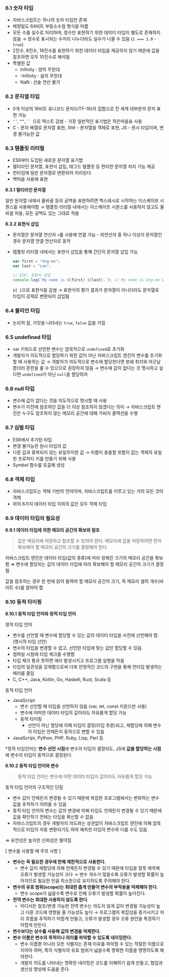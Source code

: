 ### 6.1 숫자 타입

- 자바스크립트는 하나의 숫자 타입만 존재
- 배정밀도 64비트 부동소수점 형식을 따름
- 모든 수를 실수로 처리하며, 정수만 표현하기 위한 데이터 타입이 별도로 존재하지 않음 → 정수로 표시되는 수끼리 나누더라도 실수가 나올 수 있음 (`1 === 1.0` - `true`)
- 2진수, 8진수, 16진수를 표현하기 위한 데이터 타입을 제공하지 않기 때문에 값을 참조하면 모두 10진수로 해석됨
- 특별한 값
  - Infinity : 양의 무한대
  - -Infinity : 음의 무한대
  - NaN : 산술 연산 불가

### 6.2 문자열 타입

- 0개 이상의 16비트 유니코드 문자(UTF-16)의 집합으로 전 세계 대부분의 문자 표현 가능
- `‘’`, `“”`, ` `` ` 으로 텍스트 감쌈 - 가장 일반적인 표기법은 작은따옴표 사용
- C - 문자 배열로 문자열 표현, 자바 - 문자열을 객체로 표현, JS - 원시 타입이며, 변경 불가능한 값

### 6.3 템플릿 리터럴

- ES6부터 도입된 새로운 문자열 표기법
- 멀티라인 문자열, 표현식 삽입, 태그드 템플릿 등 편리한 문자열 처리 기능 제공
- 런타임에 일반 문자열로 변환되어 처리된다.
- 백틱을 사용해 표현

**6.3.1 멀티라인 문자열**

일반 문자열 내에서 줄바꿈 등의 공백을 표현하려면 백스래시로 시작하는 이스케이프 시퀀스를 사용해야함
→
템플릿 리터럴 내에서는 이스케이프 시퀀스를 사용하지 않고도 줄바꿈 허용, 모든 공백도 있는 그대로 적용

**6.3.2 표현식 삽입**

- 문자열은 문자열 연산자 `+`를 사용해 연결 가능 - 피연산자 중 하나 이상이 문자열인 경우 문자열 연결 연산자로 동작
- 템플릿 리터럴 내에서는 표현식 삽입을 통해 간단히 문자열 삽입 가능

  ```jsx
  var first = "Ung-mo";
  var last = "Lee";

  // ES6: 표현식 삽입
  console.log(`My name is ${first} ${last}.`); // My name is Ung-mo Lee.
  ```

  `${ }`으로 표현식을 감쌈 → 표현식의 평가 결과가 문자열이 아니더라도 문자열로 타입이 강제로 변환되어 삽입됨

### 6.4 불리언 타입

- 논리적 참, 거짓을 나타내는 `true`, `false` 값을 가짐

### 6.5 undefined 타입

- var 키워드로 선언한 변수는 암묵적으로 `undefined`로 초기화
- 개발자가 의도적으로 할당하기 위한 값이 아닌 자바스크립트 엔진이 변수를 초기화할 때 사용하는 값 → 개발자가 의도적으로 변수에 할당한다면 본래 취지와 어긋날뿐더러 혼란을 줄 수 있으므로 권장하지 않음 → 변수에 값이 없다는 것 명시하고 싶다면 `undefined`가 아닌 `null`을 할당하자

### 6.6 null 타입

- 변수에 값이 없다는 것을 의도적으로 명시할 때 사용
- 변수가 이전에 참조하던 값을 더 이상 참조하지 않겠다는 의미
  → 자바스크립트 엔진은 누구도 참조하지 않는 메모리 공간에 대해 가비지 콜렉션을 수행

### 6.7 심벌 타입

- ES6에서 추가된 타입
- 변경 불가능한 원시 타입의 값
- 다른 값과 중복되지 않는 유일무이한 값 → 이름이 충돌할 위험이 없는 객체의 유일한 프로퍼티 키를 만들기 위해 사용
- Symbol 함수를 호출해 생성

### 6.8 객체 타입

- 자바스크립트는 객체 기반의 언어이며, 자바스크립트를 이루고 있는 거의 모든 것이 객체
- 위의 6가지 데이터 타입 이외의 값은 모두 객체 타입

### 6.9 데이터 타입의 필요성

**6.9.1 데이터 타입에 의한 메모리 공간의 확보와 참조**

> 값은 메모리에 저장하고 참조할 수 있어야 한다. 메모리에 값을 저장하려면 먼저 확보해야 할 메모리 공간의 크기를 결정해야 한다.

자바스크립트 엔진은 데이터 타입(값의 종류)에 따라 정해진 크기의 메모리 공간을 확보함 ⇒ 변수에 할당되는 값의 데이터 타입에 따라 확보해야 할 메모리 공간의 크기가 결정됨

값을 참조하는 경우 한 번에 읽어 들여야 할 메모리 공간의 크기, 즉 메모리 셀의 개수(바이트 수)를 알아야 함

### 6.10 동적 타이핑

**6.10.1 동적 타입 언어와 정적 타입 언어**

정적 타입 언어

- 변수를 선언할 때 변수에 할당할 수 있는 값의 데이터 타입을 사전에 선언해야 함. (명시적 타입 선언)
- 변수의 타입을 변경할 수 없고, 선언한 타입에 맞는 값만 할당할 수 있음.
- 컴파일 시점에 타입 체크를 수행함
- 타입 체크 통과 못하면 에러 발생시키고 프로그램 실행을 막음
- 타입의 일관성을 강제함으로써 더욱 안정적인 코드의 구현을 통해 런타임 발생하는 에러를 줄임
- C, C++, Java, Kotlin, Go, Haskell, Rust, Scala 등

동적 타입 언어

- JavaScript
  - 변수 선언할 때 타입을 선언하지 않음 (var, let, const 키원드만 사용)
  - 변수에 어떠한 데이터 타입의 값이라도 자유롭게 할당 가능
  - 동적 타이핑
    - 선언이 아닌 할당에 의해 타입이 결정(타입 추론)되고, 재할당에 의해 변수의 타입은 언제든지 동적으로 변할 수 있음
- JavaScript, Python, PHP, Ruby, Lisp, Perl 등

\*정적 타입언어는 **변수 선언 시점**에 변수의 타입이 결정되도, JS에 **값을 할당하는 시점**에 변수의 타입이 동적으로 결정된다.

**6.10.2 동적 타입 언어와 변수**

> 동적 타입 언어는 변수에 어떤 데이터 타입의 값이라도 자유롭게 할당 가능

동적 타입 언어의 구조적인 단점

- 변수 값이 언제든지 변경될 수 있기 때문에 복잡한 프로그램에서는 변화하는 변수 값을 추적하기 어려울 수 있음
- 동적 타입 언어의 변수는 값의 변경에 의해 타입도 언제든지 변경될 수 있기 때문에 값을 확인하기 전에는 타입을 확신할 수 없음
- 자바스크립트의 경우 개발자의 의도와는 상관없이 자바스크립트 엔진에 의해 암묵적으로 타입이 자동 변환되기도 하여 예측한 타입의 변수와 다를 수도 있음

⇒ 유연성은 높지만 신뢰성은 떨어짐

[ 변수를 사용할 때 주의 사항 ]

- **변수는 꼭 필요한 경우에 한해 제한적으로 사용한다.**
  - 변수 값이 재할당에 의해 언제든지 변경될 수 있기 때문에 타입을 잘못 예측해 오류가 발생할 가능성이 크다 → 변수 개수가 많을수록 오류가 발생할 확률이 높아지므로 필요한 만큼 최소한으로 유지하도록 주의해야 한다.
- **변수의 유효 범위(scope)는 최대한 좁게 만들어 변수의 부작용을 억제해야 한다.**
  - 변수 scope가 넓을수록 변수로 인해 오류가 발생할 확률이 높아진다.
- **전역 변수는 최대한 사용하지 않도록 한다.**
  - 어디서든 참조/변경 가능한 전역 변수는 의도치 않게 값이 변경될 가능성이 높고 다른 코드에 영향을 줄 가능성도 높다 → 프로그램의 복잡성을 증가시키고 처리 흐름을 추적하기 어렵게 만들고, 오류가 발생할 경우 오류 원인을 특정하기 어렵게 만든다.
- **변수보다는 상수를 사용해 값의 변경을 억제한다.**
- **변수 이름은 변수의 목적이나 의미를 파악할 수 있도록 네이밍한다.**
  - 변수 이름뿐 아니라 모든 식별자는 존재 이유를 파악할 수 있는 적절한 이름으로 지어야 하며, 특히 식별자의 유효 범위가 넓을수록 명확한 이름을 명명하도록 해야한다.
  - 개발자 의도를 나타내는 명확한 네이밍은 코드를 이해하기 쉽게 만들고, 협업과 생산성 향상에 도움을 준다.
